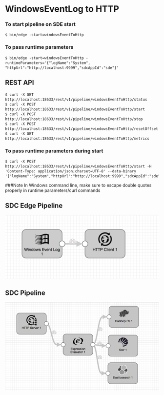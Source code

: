 # WindowsEventLog to HTTP

### To start pipeline on SDE start

    $ bin/edge -start=windowsEventToHttp

### To pass runtime parameters

    $ bin/edge -start=windowsEventToHttp -runtimeParameters='{"logName":"System", "httpUrl":"http://localhost:9999","sdcAppId":"sde"}'

## REST API

    $ curl -X GET http://localhost:18633/rest/v1/pipeline/windowsEventToHttp/status
    $ curl -X POST http://localhost:18633/rest/v1/pipeline/windowsEventToHttp/start
    $ curl -X POST http://localhost:18633/rest/v1/pipeline/windowsEventToHttp/stop
    $ curl -X POST http://localhost:18633/rest/v1/pipeline/windowsEventToHttp/resetOffset
    $ curl -X GET http://localhost:18633/rest/v1/pipeline/windowsEventToHttp/metrics

### To pass runtime parameters during start

    $ curl -X POST http://localhost:18633/rest/v1/pipeline/windowsEventToHttp/start -H 'Content-Type: application/json;charset=UTF-8' --data-binary '{"logName":"System","httpUrl":"http://localhost:9999","sdcAppId":"sde"}'

###Note
  In Windows command line, make sure to escape double quotes properly in runtime parameters/curl commands

## SDC Edge Pipeline

![Image of SDC Edge Pipeline](edge.png)


## SDC Pipeline

![Image of SDC Pipeline](sdchttp.png)

